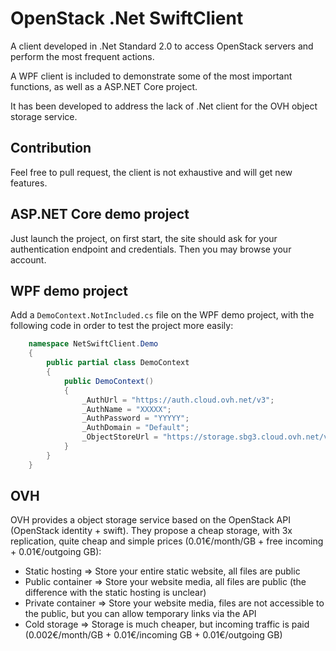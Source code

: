 # OpenStack .Net SwiftClient

A client developed in .Net Standard 2.0 to access OpenStack servers and perform the most frequent actions.

A WPF client is included to demonstrate some of the most important functions, as well as a ASP.NET Core project.

It has been developed to address the lack of .Net client for the OVH object storage service.

## Contribution

Feel free to pull request, the client is not exhaustive and will get new features.

## ASP.NET Core demo project

Just launch the project, on first start, the site should ask for your authentication endpoint and credentials. 
Then you may browse your account.

## WPF demo project

Add a `DemoContext.NotIncluded.cs` file on the WPF demo project, with the following code in order to test the project more easily:

```csharp
    namespace NetSwiftClient.Demo
    {
        public partial class DemoContext
        {
            public DemoContext()
            {
                _AuthUrl = "https://auth.cloud.ovh.net/v3";
                _AuthName = "XXXXX";
                _AuthPassword = "YYYYY";
                _AuthDomain = "Default";
                _ObjectStoreUrl = "https://storage.sbg3.cloud.ovh.net/v1/AUTH_zzzz"; 
            }
        }
    }
```

## OVH

OVH provides a object storage service based on the OpenStack API (OpenStack identity + swift).
They propose a cheap storage, with 3x replication, quite cheap and simple prices (0.01€/month/GB + free incoming + 0.01€/outgoing GB):
- Static hosting => Store your entire static website, all files are public
- Public container => Store your website media, all files are public (the difference with the static hosting is unclear)
- Private container => Store your website media, files are not accessible to the public, but you can allow temporary links via the API
- Cold storage => Storage is much cheaper, but incoming traffic is paid (0.002€/month/GB + 0.01€/incoming GB + 0.01€/outgoing GB)


